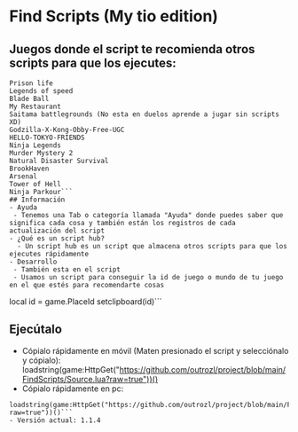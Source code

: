 # Find Scripts (My tio edition)

## Juegos donde el script te recomienda otros scripts para que los ejecutes:
```Blox Fruits
Prison life
Legends of speed
Blade Ball
My Restaurant
Saitama battlegrounds (No esta en duelos aprende a jugar sin scripts XD)
Godzilla-X-Kong-Obby-Free-UGC
HELLO-TOKYO-FRIENDS
Ninja Legends
Murder Mystery 2
Natural Disaster Survival
BrookHaven
Arsenal
Tower of Hell
Ninja Parkour```
## Información
- Ayuda
 - Tenemos una Tab o categoría llamada "Ayuda" donde puedes saber que significa cada cosa y también están los registros de cada actualización del script
- ¿Qué es un script hub?
  - Un script hub es un script que almacena otros scripts para que los ejecutes rápidamente
- Desarrollo
 - También esta en el script
 - Usamos un script para conseguir la id de juego o mundo de tu juego en el que estés para recomendarte cosas
```
local id = game.PlaceId
setclipboard(id)```
## Ejecútalo
 - Cópialo rápidamente en móvil (Maten presionado el script y selecciónalo y cópialo):
loadstring(game:HttpGet("https://github.com/outrozl/project/blob/main/FindScripts/Source.lua?raw=true"))()
 - Cópialo rápidamente en pc:
```
loadstring(game:HttpGet("https://github.com/outrozl/project/blob/main/FindScripts/Source.lua?raw=true"))()```
- Versión actual: 1.1.4
